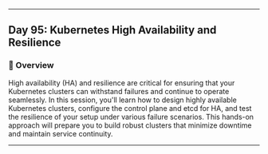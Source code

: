 ﻿---

## Day 95: Kubernetes High Availability and Resilience

### 📘 Overview

High availability (HA) and resilience are critical for ensuring that your Kubernetes clusters can withstand failures and continue to operate seamlessly. In this session, you'll learn how to design highly available Kubernetes clusters, configure the control plane and etcd for HA, and test the resilience of your setup under various failure scenarios. This hands-on approach will prepare you to build robust clusters that minimize downtime and maintain service continuity.

---